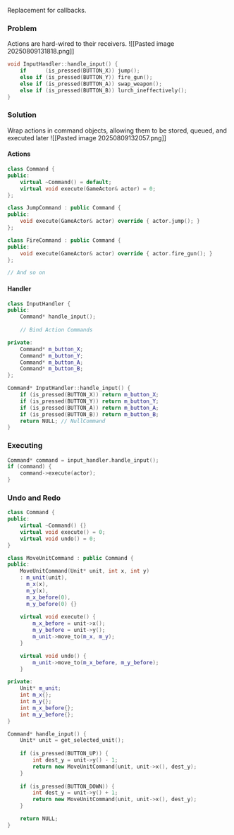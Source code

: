 Replacement for callbacks.

### Problem
Actions are hard-wired to their receivers.
![[Pasted image 20250809131818.png]]

```cpp
void InputHandler::handle_input() {
	if      (is_pressed(BUTTON_X)) jump();
	else if (is_pressed(BUTTON_Y)) fire_gun();
	else if (is_pressed(BUTTON_A)) swap_weapon();
	else if (is_pressed(BUTTON_B)) lurch_ineffectively();
}
```
### Solution 
Wrap actions in command objects, allowing them to be stored, queued, and executed later
![[Pasted image 20250809132057.png]]
#### Actions
```cpp
class Command {
public:
	virtual ~Command() = default;
	virtual void execute(GameActor& actor) = 0;
};
```

```cpp
class JumpCommand : public Command {
public:
	void execute(GameActor& actor) override { actor.jump(); }
};
```
```cpp
class FireCommand : public Command {
public:
	void execute(GameActor& actor) override { actor.fire_gun(); }
};
```
```cpp
// And so on
```

#### Handler
```cpp
class InputHandler {
public:
	Command* handle_input();
	
	// Bind Action Commands

private:
	Command* m_button_X;
	Command* m_button_Y;
	Command* m_button_A;
	Command* m_button_B;
};
```
```cpp
Command* InputHandler::handle_input() {
	if (is_pressed(BUTTON_X)) return m_button_X;
	if (is_pressed(BUTTON_Y)) return m_button_Y;
	if (is_pressed(BUTTON_A)) return m_button_A;
	if (is_pressed(BUTTON_B)) return m_button_B;
	return NULL; // NullCommand
}
```

### Executing
```cpp
Command* command = input_handler.handle_input();
if (command) {
	command->execute(actor);
}
```

### Undo and Redo

```cpp
class Command {
public:
	virtual ~Command() {}
	virtual void execute() = 0;
	virtual void undo() = 0;
}
```

```cpp
class MoveUnitCommand : public Command {
public:
	MoveUnitCommand(Unit* unit, int x, int y) 
	: m_unit(unit),
	  m_x(x),
	  m_y(x),
	  m_x_before(0),
	  m_y_before(0) {}
	  
	virtual void execute() {
		m_x_before = unit->x();
		m_y_before = unit->y();
		m_unit->move_to(m_x, m_y);
	}

	virtual void undo() {
		m_unit->move_to(m_x_before, m_y_before);
	}

private:
	Unit* m_unit;
	int m_x{};
	int m_y{};
	int m_x_before{};
	int m_y_before{};
}
```

```cpp
Command* handle_input() {
	Unit* unit = get_selected_unit();
	
	if (is_pressed(BUTTON_UP)) {
		int dest_y = unit->y() - 1;
		return new MoveUnitCommand(unit, unit->x(), dest_y);
	}
	
	if (is_pressed(BUTTON_DOWN)) {
		int dest_y = unit->y() + 1;
		return new MoveUnitCommand(unit, unit->x(), dest_y);
	}

	return NULL;
}
```